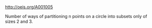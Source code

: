 http://oeis.org/A001005

Number of ways of partitioning n points on a circle into subsets only of sizes 2 and 3.
